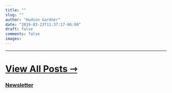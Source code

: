 ```yaml
---
title: ""
slug: ""
author: "Hudson Gardner"
date: "2019-03-23T11:37:17-06:00"
draft: false
comments: false
images:
---
```


---
# [View All Posts ⇾](/posts)
### [Newsletter](/subscribe)
